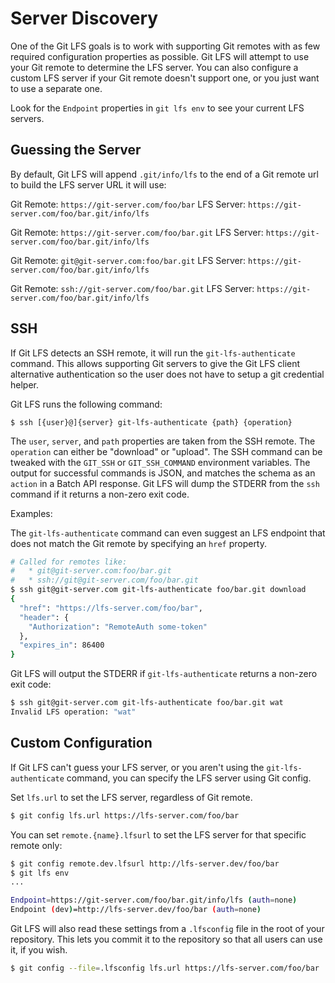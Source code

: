# Server Discovery

One of the Git LFS goals is to work with supporting Git remotes with as few
required configuration properties as possible. Git LFS will attempt to use
your Git remote to determine the LFS server. You can also configure a custom
LFS server if your Git remote doesn't support one, or you just want to use a
separate one.

Look for the `Endpoint` properties in `git lfs env` to see your current LFS
servers.

## Guessing the Server

By default, Git LFS will append `.git/info/lfs` to the end of a Git remote url
to build the LFS server URL it will use:

Git Remote: `https://git-server.com/foo/bar`
LFS Server: `https://git-server.com/foo/bar.git/info/lfs`

Git Remote: `https://git-server.com/foo/bar.git`
LFS Server: `https://git-server.com/foo/bar.git/info/lfs`

Git Remote: `git@git-server.com:foo/bar.git`
LFS Server: `https://git-server.com/foo/bar.git/info/lfs`

Git Remote: `ssh://git-server.com/foo/bar.git`
LFS Server: `https://git-server.com/foo/bar.git/info/lfs`

## SSH

If Git LFS detects an SSH remote, it will run the `git-lfs-authenticate`
command. This allows supporting Git servers to give the Git LFS client
alternative authentication so the user does not have to setup a git credential
helper.

Git LFS runs the following command:

    $ ssh [{user}@]{server} git-lfs-authenticate {path} {operation}

The `user`, `server`, and `path` properties are taken from the SSH remote. The
`operation` can either be "download" or "upload". The SSH command can be
tweaked with the `GIT_SSH` or `GIT_SSH_COMMAND` environment variables. The
output for successful commands is JSON, and matches the schema as an `action`
in a Batch API response. Git LFS will dump the STDERR from the `ssh` command if
it returns a non-zero exit code.

Examples:

The `git-lfs-authenticate` command can even suggest an LFS endpoint that does
not match the Git remote by specifying an `href` property.

```bash
# Called for remotes like:
#   * git@git-server.com:foo/bar.git
#   * ssh://git@git-server.com/foo/bar.git
$ ssh git@git-server.com git-lfs-authenticate foo/bar.git download
{
  "href": "https://lfs-server.com/foo/bar",
  "header": {
    "Authorization": "RemoteAuth some-token"
  },
  "expires_in": 86400
}
```

Git LFS will output the STDERR if `git-lfs-authenticate` returns a non-zero
exit code:

```bash
$ ssh git@git-server.com git-lfs-authenticate foo/bar.git wat
Invalid LFS operation: "wat"
```

## Custom Configuration

If Git LFS can't guess your LFS server, or you aren't using the
`git-lfs-authenticate` command, you can specify the LFS server using Git config.

Set `lfs.url` to set the LFS server, regardless of Git remote.

```bash
$ git config lfs.url https://lfs-server.com/foo/bar
```

You can set `remote.{name}.lfsurl` to set the LFS server for that specific
remote only:

```bash
$ git config remote.dev.lfsurl http://lfs-server.dev/foo/bar
$ git lfs env
...

Endpoint=https://git-server.com/foo/bar.git/info/lfs (auth=none)
Endpoint (dev)=http://lfs-server.dev/foo/bar (auth=none)
```

Git LFS will also read these settings from a `.lfsconfig` file in the root of
your repository. This lets you commit it to the repository so that all users
can use it, if you wish.

```bash
$ git config --file=.lfsconfig lfs.url https://lfs-server.com/foo/bar
```

